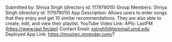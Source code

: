 Submitted by: Shriya Singh (directory id: 117979015)
Group Members: Shriya Singh (directory id: 117979015)
App Description: Allows users to enter songs that they enjoy and get 10 similar recommendations. They are also able to create, edit, and view their playlist. 
YouTube Video Link: 
APIs: LastFM (https://www.last.fm/api)
Contact Email: ssingh5@terpmail.umd.edu
Deployed App Link: https://musirec.onrender.com/?